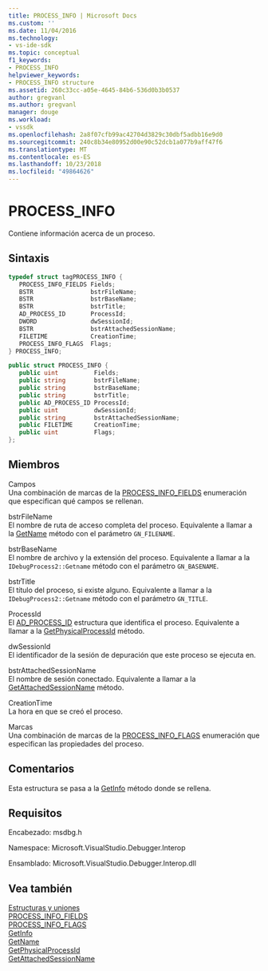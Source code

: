 ```yaml
---
title: PROCESS_INFO | Microsoft Docs
ms.custom: ''
ms.date: 11/04/2016
ms.technology:
- vs-ide-sdk
ms.topic: conceptual
f1_keywords:
- PROCESS_INFO
helpviewer_keywords:
- PROCESS_INFO structure
ms.assetid: 260c33cc-a05e-4645-84b6-536d0b3b0537
author: gregvanl
ms.author: gregvanl
manager: douge
ms.workload:
- vssdk
ms.openlocfilehash: 2a8f07cfb99ac42704d3829c30dbf5adbb16e9d0
ms.sourcegitcommit: 240c8b34e80952d00e90c52dcb1a077b9aff47f6
ms.translationtype: MT
ms.contentlocale: es-ES
ms.lasthandoff: 10/23/2018
ms.locfileid: "49864626"
---
```

# <a name="processinfo"></a>PROCESS_INFO
Contiene información acerca de un proceso.  
  
## <a name="syntax"></a>Sintaxis  
  
```cpp  
typedef struct tagPROCESS_INFO {   
   PROCESS_INFO_FIELDS Fields;  
   BSTR                bstrFileName;  
   BSTR                bstrBaseName;  
   BSTR                bstrTitle;  
   AD_PROCESS_ID       ProcessId;  
   DWORD               dwSessionId;  
   BSTR                bstrAttachedSessionName;  
   FILETIME            CreationTime;  
   PROCESS_INFO_FLAGS  Flags;  
} PROCESS_INFO;  
```  
  
```csharp  
public struct PROCESS_INFO {   
   public uint          Fields;  
   public string        bstrFileName;  
   public string        bstrBaseName;  
   public string        bstrTitle;  
   public AD_PROCESS_ID ProcessId;  
   public uint          dwSessionId;  
   public string        bstrAttachedSessionName;  
   public FILETIME      CreationTime;  
   public uint          Flags;  
};  
```  
  
## <a name="members"></a>Miembros  
 Campos  
 Una combinación de marcas de la [PROCESS_INFO_FIELDS](../../../extensibility/debugger/reference/process-info-fields.md) enumeración que especifican qué campos se rellenan.  
  
 bstrFileName  
 El nombre de ruta de acceso completa del proceso. Equivalente a llamar a la [GetName](../../../extensibility/debugger/reference/idebugprocess2-getname.md) método con el parámetro `GN_FILENAME`.  
  
 bstrBaseName  
 El nombre de archivo y la extensión del proceso. Equivalente a llamar a la `IDebugProcess2::Getname` método con el parámetro `GN_BASENAME`.  
  
 bstrTitle  
 El título del proceso, si existe alguno. Equivalente a llamar a la `IDebugProcess2::Getname` método con el parámetro `GN_TITLE`.  
  
 ProcessId  
 El [AD_PROCESS_ID](../../../extensibility/debugger/reference/ad-process-id.md) estructura que identifica el proceso. Equivalente a llamar a la [GetPhysicalProcessId](../../../extensibility/debugger/reference/idebugprocess2-getphysicalprocessid.md) método.  
  
 dwSessionId  
 El identificador de la sesión de depuración que este proceso se ejecuta en.  
  
 bstrAttachedSessionName  
 El nombre de sesión conectado. Equivalente a llamar a la [GetAttachedSessionName](../../../extensibility/debugger/reference/idebugprocess2-getattachedsessionname.md) método.  
  
 CreationTime  
 La hora en que se creó el proceso.  
  
 Marcas  
 Una combinación de marcas de la [PROCESS_INFO_FLAGS](../../../extensibility/debugger/reference/process-info-flags.md) enumeración que especifican las propiedades del proceso.  
  
## <a name="remarks"></a>Comentarios  
 Esta estructura se pasa a la [GetInfo](../../../extensibility/debugger/reference/idebugprocess2-getinfo.md) método donde se rellena.  
  
## <a name="requirements"></a>Requisitos  
 Encabezado: msdbg.h  
  
 Namespace: Microsoft.VisualStudio.Debugger.Interop  
  
 Ensamblado: Microsoft.VisualStudio.Debugger.Interop.dll  
  
## <a name="see-also"></a>Vea también  
 [Estructuras y uniones](../../../extensibility/debugger/reference/structures-and-unions.md)   
 [PROCESS_INFO_FIELDS](../../../extensibility/debugger/reference/process-info-fields.md)   
 [PROCESS_INFO_FLAGS](../../../extensibility/debugger/reference/process-info-flags.md)   
 [GetInfo](../../../extensibility/debugger/reference/idebugprocess2-getinfo.md)   
 [GetName](../../../extensibility/debugger/reference/idebugprocess2-getname.md)   
 [GetPhysicalProcessId](../../../extensibility/debugger/reference/idebugprocess2-getphysicalprocessid.md)   
 [GetAttachedSessionName](../../../extensibility/debugger/reference/idebugprocess2-getattachedsessionname.md)